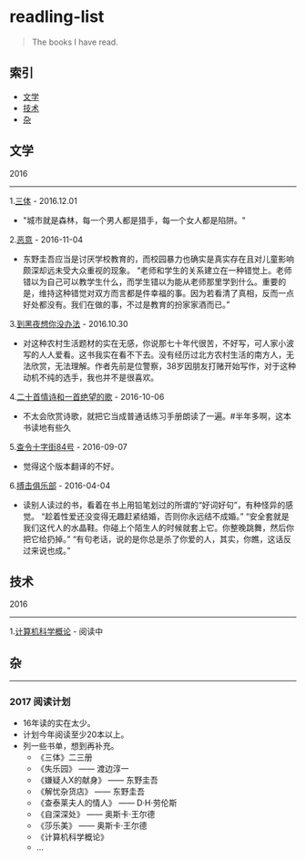 # readling-list
>
>The books I have read.

## 索引

- [文学](#文学)
- [技术](#技术)
- [杂](#杂)

## 文学

2016
<hr>

1.[三体](https://book.douban.com/subject/2567698/) - 2016.12.01

* "城市就是森林，每一个男人都是猎手，每一个女人都是陷阱。" 

2.[恶意](https://book.douban.com/subject/10554309/) - 2016-11-04

* 东野圭吾应当是讨厌学校教育的，而校园暴力也确实是真实存在且对儿童影响颇深却远未受大众重视的现象。 “老师和学生的关系建立在一种错觉上。老师错以为自己可以教学生什么，而学生错以为能从老师那里学到什么。重要的是，维持这种错觉对双方而言都是件幸福的事。因为若看清了真相，反而一点好处都没有。我们在做的事，不过是教育的扮家家酒而已。”

3.[到黑夜想你没办法](https://book.douban.com/subject/19929524/) - 2016.10.30

* 对这种农村生活题材的实在无感，你说那七十年代很苦，不好写，可人家小波写的人人爱看。这书我实在看不下去。没有经历过北方农村生活的南方人，无法欣赏，无法理解。作者先前是位警察，38岁因朋友打赌开始写作，对于这种动机不纯的选手，我也并不是很喜欢。

4.[二十首情诗和一首绝望的歌](https://book.douban.com/subject/25858680/) - 2016-10-06

* 不太会欣赏诗歌，就把它当成普通话练习手册朗读了一遍。#半年多啊，这本书读地有些久

5.[查令十字街84号](https://book.douban.com/subject/26768309/) - 2016-09-07

* 觉得这个版本翻译的不好。

6.[搏击俱乐部](https://book.douban.com/subject/3821057/) - 2016-04-04

* 读别人读过的书，看着在书上用铅笔划过的所谓的“好词好句”，有种怪异的感觉。 “趁着性爱还没变得无趣赶紧结婚，否则你永远结不成婚。” “安全套就是我们这代人的水晶鞋。你碰上个陌生人的时候就套上它。你整晚跳舞，然后你把它给扔掉。” “有句老话，说的是你总是杀了你爱的人，其实，你瞧，这话反过来说也成。”

## 技术

2016
<hr>

1.[计算机科学概论](https://book.douban.com/subject/1435554/) - 阅读中

## 杂


<hr>

### 2017 阅读计划

* 16年读的实在太少。
* 计划今年阅读至少20本以上。
* 列一些书单，想到再补充。
  * 《三体》二三册
  * 《失乐园》 —— 渡边淳一
  * 《嫌疑人X的献身》 —— 东野圭吾
  * 《解忧杂货店》 —— 东野圭吾
  * 《查泰莱夫人的情人》 —— D·H·劳伦斯
  * 《自深深处》 —— 奥斯卡·王尔德
  * 《莎乐美》 —— 奥斯卡·王尔德
  * 《计算机科学概论》
  * …